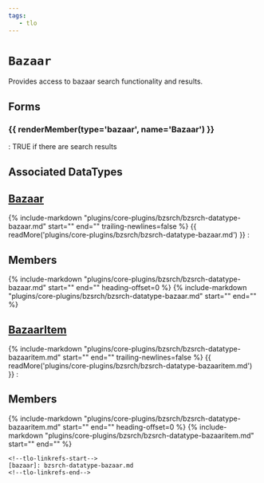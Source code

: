 ```yaml
---
tags:
   - tlo
---
```

# `Bazaar`
<!--tlo-desc-start-->
Provides access to bazaar search functionality and results.
<!--tlo-desc-end-->

## Forms
<!--tlo-forms-start-->
### {{ renderMember(type='bazaar', name='Bazaar') }}

:   TRUE if there are search results
<!--tlo-forms-end-->

## Associated DataTypes

## [Bazaar](bzsrch-datatype-bazaar.md)
{%
  include-markdown "plugins/core-plugins/bzsrch/bzsrch-datatype-bazaar.md"
  start="<!--dt-desc-start-->"
  end="<!--dt-desc-end-->"
  trailing-newlines=false
%} {{ readMore('plugins/core-plugins/bzsrch/bzsrch-datatype-bazaar.md') }}
:    <h2>Members</h2>
    {%
    include-markdown "plugins/core-plugins/bzsrch/bzsrch-datatype-bazaar.md"
    start="<!--dt-members-start-->"
    end="<!--dt-members-end-->"
    heading-offset=0
    %}
    {%
    include-markdown "plugins/core-plugins/bzsrch/bzsrch-datatype-bazaar.md"
    start="<!--dt-linkrefs-start-->"
    end="<!--dt-linkrefs-end-->"
    %}

## [BazaarItem](bzsrch-datatype-bazaaritem.md)
{%
  include-markdown "plugins/core-plugins/bzsrch/bzsrch-datatype-bazaaritem.md"
  start="<!--dt-desc-start-->"
  end="<!--dt-desc-end-->"
  trailing-newlines=false
%} {{ readMore('plugins/core-plugins/bzsrch/bzsrch-datatype-bazaaritem.md') }}
:    <h2>Members</h2>
    {%
    include-markdown "plugins/core-plugins/bzsrch/bzsrch-datatype-bazaaritem.md"
    start="<!--dt-members-start-->"
    end="<!--dt-members-end-->"
    heading-offset=0
    %}
    {%
    include-markdown "plugins/core-plugins/bzsrch/bzsrch-datatype-bazaaritem.md"
    start="<!--dt-linkrefs-start-->"
    end="<!--dt-linkrefs-end-->"
    %}

    <!--tlo-linkrefs-start-->
    [bazaar]: bzsrch-datatype-bazaar.md
    <!--tlo-linkrefs-end-->
